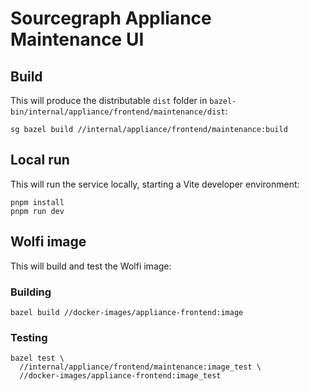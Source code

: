 # Sourcegraph Appliance Maintenance UI

## Build

This will produce the distributable `dist` folder in `bazel-bin/internal/appliance/frontend/maintenance/dist`:

    sg bazel build //internal/appliance/frontend/maintenance:build

## Local run

This will run the service locally, starting a Vite developer environment:

    pnpm install
    pnpm run dev

## Wolfi image

This will build and test the Wolfi image:

### Building

    bazel build //docker-images/appliance-frontend:image

### Testing

    bazel test \
      //internal/appliance/frontend/maintenance:image_test \
      //docker-images/appliance-frontend:image_test
